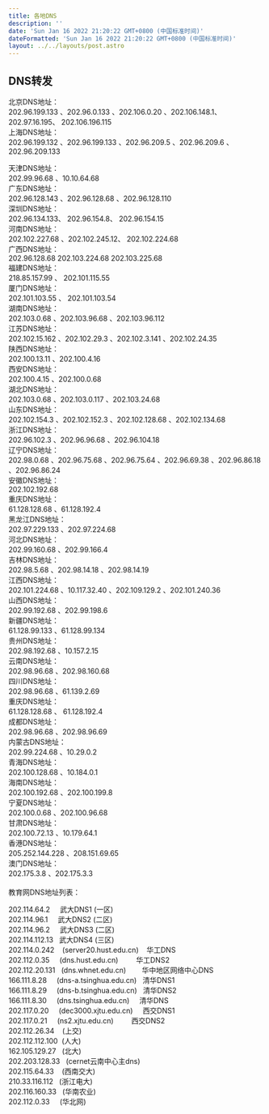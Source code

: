 ```yaml
---
title: 各地DNS
description: ''
date: 'Sun Jan 16 2022 21:20:22 GMT+0800 (中国标准时间)'
dateFormatted: 'Sun Jan 16 2022 21:20:22 GMT+0800 (中国标准时间)'
layout: ../../layouts/post.astro
---
```

## DNS转发
北京DNS地址：  
202.96.199.133 、202.96.0.133 、202.106.0.20 、202.106.148.1、 202.97.16.195、 202.106.196.115  
上海DNS地址：  
202.96.199.132 、202.96.199.133 、202.96.209.5 、202.96.209.6 、202.96.209.133  
<!-- more -->
天津DNS地址：  
202.99.96.68 、10.10.64.68  
广东DNS地址：  
202.96.128.143 、202.96.128.68 、202.96.128.110  
深圳DNS地址：  
202.96.134.133、 202.96.154.8、 202.96.154.15  
河南DNS地址：  
202.102.227.68 、202.102.245.12、 202.102.224.68  
广西DNS地址：  
202.96.128.68 202.103.224.68 202.103.225.68  
福建DNS地址：  
218.85.157.99 、 202.101.115.55  
厦门DNS地址：  
202.101.103.55 、 202.101.103.54  
湖南DNS地址：  
202.103.0.68 、202.103.96.68 、202.103.96.112  
江苏DNS地址：  
202.102.15.162 、202.102.29.3 、202.102.3.141 、202.102.24.35  
陕西DNS地址：  
202.100.13.11 、202.100.4.16  
西安DNS地址：  
202.100.4.15 、202.100.0.68  
湖北DNS地址：  
202.103.0.68 、202.103.0.117 、202.103.24.68  
山东DNS地址：  
202.102.154.3 、202.102.152.3 、202.102.128.68 、202.102.134.68  
浙江DNS地址：  
202.96.102.3 、202.96.96.68 、202.96.104.18  
辽宁DNS地址：  
202.98.0.68 、202.96.75.68 、202.96.75.64 、202.96.69.38 、202.96.86.18 、202.96.86.24  
安徽DNS地址：  
202.102.192.68  
重庆DNS地址：  
61.128.128.68 、61.128.192.4  
黑龙江DNS地址：  
202.97.229.133 、202.97.224.68  
河北DNS地址：  
202.99.160.68 、202.99.166.4  
吉林DNS地址：  
202.98.5.68 、202.98.14.18 、202.98.14.19  
江西DNS地址：  
202.101.224.68 、10.117.32.40 、202.109.129.2 、202.101.240.36  
山西DNS地址：  
202.99.192.68 、202.99.198.6  
新疆DNS地址：  
61.128.99.133 、61.128.99.134  
贵州DNS地址：  
202.98.192.68 、10.157.2.15  
云南DNS地址：  
202.98.96.68 、202.98.160.68  
四川DNS地址：  
202.98.96.68 、61.139.2.69  
重庆DNS地址：  
61.128.128.68 、 61.128.192.4  
成都DNS地址：  
202.98.96.68 、202.98.96.69  
内蒙古DNS地址：  
202.99.224.68 、10.29.0.2  
青海DNS地址：  
202.100.128.68 、10.184.0.1  
海南DNS地址：  
202.100.192.68 、202.100.199.8  
宁夏DNS地址：  
202.100.0.68 、202.100.96.68  
甘肃DNS地址：  
202.100.72.13 、10.179.64.1  
香港DNS地址：  
205.252.144.228 、208.151.69.65  
澳门DNS地址：  
202.175.3.8 、202.175.3.3  
   
教育网DNS地址列表：

202.114.64.2     武大DNS1 (一区)  
202.114.96.1     武大DNS2 (二区)  
202.114.96.2     武大DNS3 (二区)  
202.114.112.13   武大DNS4 (三区)  
202.114.0.242    (server20.hust.edu.cn)    华工DNS  
202.112.0.35     (dns.hust.edu.cn)         华工DNS2  
202.112.20.131   (dns.whnet.edu.cn)        华中地区网络中心DNS  
166.111.8.28     (dns-a.tsinghua.edu.cn)   清华DNS1  
166.111.8.29     (dns-b.tsinghua.edu.cn)   清华DNS2  
166.111.8.30     (dns.tsinghua.edu.cn)     清华DNS  
202.117.0.20     (dec3000.xjtu.edu.cn)     西交DNS1  
202.117.0.21     (ns2.xjtu.edu.cn)         西交DNS2  
202.112.26.34    (上交)  
202.112.112.100  (人大)  
162.105.129.27   (北大)  
202.203.128.33   (cernet云南中心主dns)  
202.115.64.33    (西南交大)  
210.33.116.112   (浙江电大)  
202.116.160.33   (华南农业)  
202.112.0.33     (华北网)
